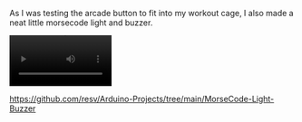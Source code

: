 As I was testing the arcade button to fit into my workout cage, I also made a neat little morsecode light and buzzer.

[<video src='(https://youtube.com/shorts/JSSn4vR-st8)' width=180/>](https://youtube.com/embed/JSSn4vR-st8)

https://github.com/resv/Arduino-Projects/tree/main/MorseCode-Light-Buzzer
